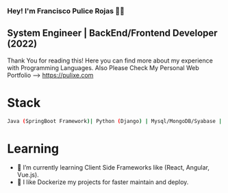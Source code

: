 ### Hey! I'm Francisco Pulice Rojas 👋😄
## System Engineer | BackEnd/Frontend Developer (2022)

Thank You for reading this! Here you can find more about my experience with Programming Languages.
Also Please Check My Personal Web Portfolio --> https://pulixe.com

# Stack
```bash
Java (SpringBoot Framework)| Python (Django) | Mysql/MongoDB/Syabase | React / React Native (Android/IOS)| Linux, Cloud Computing | HTML5, CSS, JavaScript
```

# Learning
- 🌱 I’m currently learning Client Side Frameworks like (React, Angular, Vue.js).
- 🤔 I like Dockerize my projects for faster maintain and deploy.


